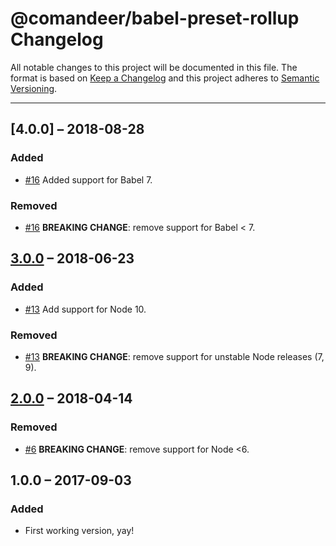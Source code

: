 # @comandeer/babel-preset-rollup Changelog

All notable changes to this project will be documented in this file.
The format is based on [Keep a Changelog](http://keepachangelog.com/)
and this project adheres to [Semantic Versioning](http://semver.org/).

---

## [4.0.0] – 2018-08-28
### Added
* [#16] Added support for Babel 7.

### Removed
* [#16] **BREAKING CHANGE**: remove support for Babel < 7.

## [3.0.0] – 2018-06-23
### Added
* [#13] Add support for Node 10.

### Removed
* [#13] **BREAKING CHANGE**: remove support for unstable Node releases (7, 9).

## [2.0.0] – 2018-04-14
### Removed
* [#6] **BREAKING CHANGE**: remove support for Node <6.

## 1.0.0 – 2017-09-03
### Added
* First working version, yay!

[#6]: https://github.com/Comandeer/babel-preset-rollup/issues/6
[#13]: https://github.com/Comandeer/babel-preset-rollup/issues/13
[#16]: https://github.com/Comandeer/babel-preset-rollup/issues/16

[3.0.0]: https://github.com/Comandeer/babel-preset-rollup/compare/v3.0.0...v4.0.0
[3.0.0]: https://github.com/Comandeer/babel-preset-rollup/compare/v2.0.0...v3.0.0
[2.0.0]: https://github.com/Comandeer/babel-preset-rollup/compare/v1.0.0...v2.0.0
